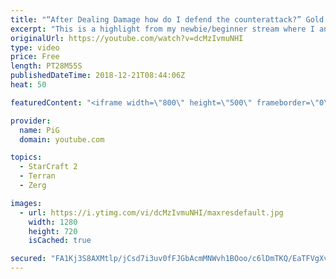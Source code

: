 ```yaml
---
title: "“After Dealing Damage how do I defend the counterattack?” Gold TvZ - Newbie Stream"
excerpt: "This is a highlight from my newbie/beginner stream where I analyse a players replay who struggles vs zerg counterattacks -- Watch live at https://www.twitch.tv/x5_pig"
originalUrl: https://youtube.com/watch?v=dcMzIvmuNHI
type: video
price: Free
length: PT28M55S
publishedDateTime: 2018-12-21T08:44:06Z
heat: 50

featuredContent: "<iframe width=\"800\" height=\"500\" frameborder=\"0\" src=\"https://www.youtube.com/embed/dcMzIvmuNHI\" allow=\"accelerometer; autoplay; encrypted-media; gyroscope; picture-in-picture\" allowfullscreen></iframe>"

provider:
  name: PiG
  domain: youtube.com

topics:
  - StarCraft 2
  - Terran
  - Zerg

images:
  - url: https://i.ytimg.com/vi/dcMzIvmuNHI/maxresdefault.jpg
    width: 1280
    height: 720
    isCached: true

secured: "FA1Kj3S8AXMtlp/jCsd7i3uv0fFJGbAcmMNWvh1BOoo/c6lDmTKQ/EaTFVgXvZKdz/leB05yhwIIuX1aYgFpQZYTB4m2dOQMjcsQMl275CbVrWgF17tvIMKXWS0ZkK606MWxahie+OBO2h2GT5RnzbW2VjHMyzjnXURQteu/ThX4xuHq/7Wb9Ir35KHPOGqbLloyTS5JOkUERQJPRnsY+jJZ8jJiD9vVCe8P+Qve3GHY3N+JiaJ3tV2ZPYe+5eS51O8wGEuX0QQLb5yyjKQucZq7vmNO0eW82xQaVCH1Xbrzw7/tfTENI1VttTd/jFJ69zPuAdeqUxjtfLp7/NrSqbswF2RtFcNYo3PxXJMSwM+KPNje0kGcVIbXGAtVBbLxWCqLrqG3jdDHL8NG2mMe9fUW8HUdT6O+oZFYMhj1A7g=;UiUsRFOBjqc4Ontal2sCZg=="
---
```


